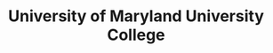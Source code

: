 ---
layout: repo
title: "University of Maryland University College"
id: 1751
permalink: repos/1751/
---